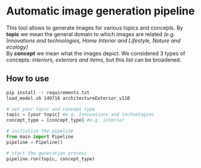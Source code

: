 # Automatic image generation pipeline
This tool allows to generate images for various topics and concepts.
By **topic** we mean the general domain to which images are related *(e.g. Innovations and technologies, Home Interior and Lifestyle, Nature and ecology)*  
By **concept** we mean what the images depict. We considered 3 types of concepts: *interiors, exteriors and items*, but this list can be broadened.

## How to use

  ```bash
pip install -r requirements.txt
load_model.sh 149716 architectureExterior_v110
  ```

   ```python
   # set your topic and concept type
   topic = [your topic] #e.g. Innovations and technologies
   concept_type = [concept_type] #e.g. interior

   # initialize the pipeline
   from main import Pipeline
   pipeline = Pipeline()

   # start the generation process
   pipeline.run(topic, concept_type)
   ```
